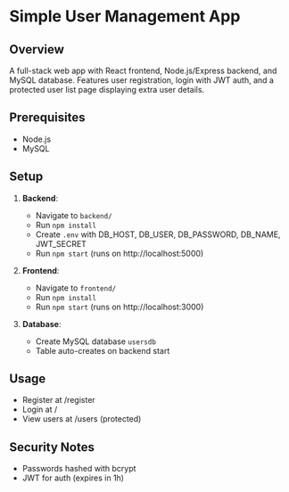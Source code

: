# Simple User Management App

## Overview
A full-stack web app with React frontend, Node.js/Express backend, and MySQL database. Features user registration, login with JWT auth, and a protected user list page displaying extra user details.

## Prerequisites
- Node.js
- MySQL

## Setup
1. **Backend**:
   - Navigate to `backend/`
   - Run `npm install`
   - Create `.env` with DB_HOST, DB_USER, DB_PASSWORD, DB_NAME, JWT_SECRET
   - Run `npm start` (runs on http://localhost:5000)

2. **Frontend**:
   - Navigate to `frontend/`
   - Run `npm install`
   - Run `npm start` (runs on http://localhost:3000)

3. **Database**:
   - Create MySQL database `usersdb`
   - Table auto-creates on backend start

## Usage
- Register at /register
- Login at /
- View users at /users (protected)

## Security Notes
- Passwords hashed with bcrypt
- JWT for auth (expires in 1h)